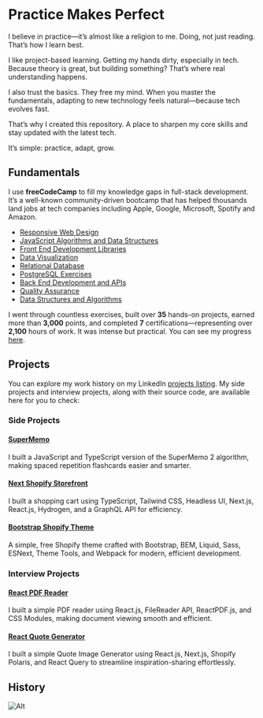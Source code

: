 # Practice Makes Perfect

I believe in practice—it’s almost like a religion to me. Doing, not just reading. That’s how I learn best.

I like project-based learning. Getting my hands dirty, especially in tech. Because theory is great, but building something? That’s where real understanding happens.

I also trust the basics. They free my mind. When you master the fundamentals, adapting to new technology feels natural—because tech evolves fast.

That’s why I created this repository. A place to sharpen my core skills and stay updated with the latest tech.

It’s simple: practice, adapt, grow.

## Fundamentals

I use **freeCodeCamp** to fill my knowledge gaps in full-stack development. It’s a well-known community-driven bootcamp that has helped thousands land jobs at tech companies including Apple, Google, Microsoft, Spotify and Amazon.

- [Responsive Web Design](/freecodecamp-responsive-web-design/)
- [JavaScript Algorithms and Data Structures](/freecodecamp-javascript-algorithms-and-data-structures/)
- [Front End Development Libraries](/freecodecamp-front-end-development-libraries/)
- [Data Visualization](/freecodecamp-data-visualization/)
- [Relational Database](/freecodecamp-relational-database/)
- [PostgreSQL Exercises](/database-postgresql-exercises/)
- [Back End Development and APIs](/freecodecamp-back-end-development-and-apis/)
- [Quality Assurance](/freecodecamp-quality-assurance/)
- [Data Structures and Algorithms](/freecodecamp-coding-interview-prep/)

I went through countless exercises, built over **35** hands-on projects, earned more than **3,000** points, and completed **7** certifications—representing over **2,100** hours of work. It was intense but practical. You can see my progress [here](https://www.freecodecamp.org/VienDinhCom).

## Projects

You can explore my work history on my LinkedIn [projects listing](https://www.linkedin.com/in/viendinhcom/details/projects/). My side projects and interview projects, along with their source code, are available here for you to check:

### Side Projects

#### [SuperMemo](https://github.com/VienDinhCom/supermemo)

I built a JavaScript and TypeScript version of the SuperMemo 2 algorithm, making spaced repetition flashcards easier and smarter.

#### [Next Shopify Storefront](https://github.com/VienDinhCom/next-shopify-storefront)

I built a shopping cart using TypeScript, Tailwind CSS, Headless UI, Next.js, React.js, Hydrogen, and a GraphQL API for efficiency.

#### [Bootstrap Shopify Theme](https://github.com/VienDinhCom/bootstrap-shopify-theme)

A simple, free Shopify theme crafted with Bootstrap, BEM, Liquid, Sass, ESNext, Theme Tools, and Webpack for modern, efficient development.

### Interview Projects

#### [React PDF Reader](interview-project-react-pdf-reader)

I built a simple PDF reader using React.js, FileReader API, ReactPDF.js, and CSS Modules, making document viewing smooth and efficient.

#### [React Quote Generator](interview-project-react-quote-generator)

I built a simple Quote Image Generator using React.js, Next.js, Shopify Polaris, and React Query to streamline inspiration-sharing effortlessly.

## History

![Alt](https://repobeats.axiom.co/api/embed/096d8610fcd82ce6aa1cb1f7969c4182f2021c99.svg 'Practice Makes Perfect Analytics')
